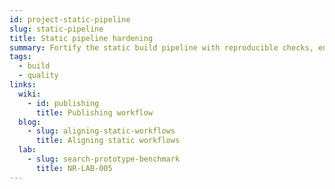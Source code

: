 ```yaml
---
id: project-static-pipeline
slug: static-pipeline
title: Static pipeline hardening
summary: Fortify the static build pipeline with reproducible checks, ensuring every deploy includes search index updates and link validation.
tags:
  - build
  - quality
links:
  wiki:
    - id: publishing
      title: Publishing workflow
  blog:
    - slug: aligning-static-workflows
      title: Aligning static workflows
  lab:
    - slug: search-prototype-benchmark
      title: NR-LAB-005
---
```


